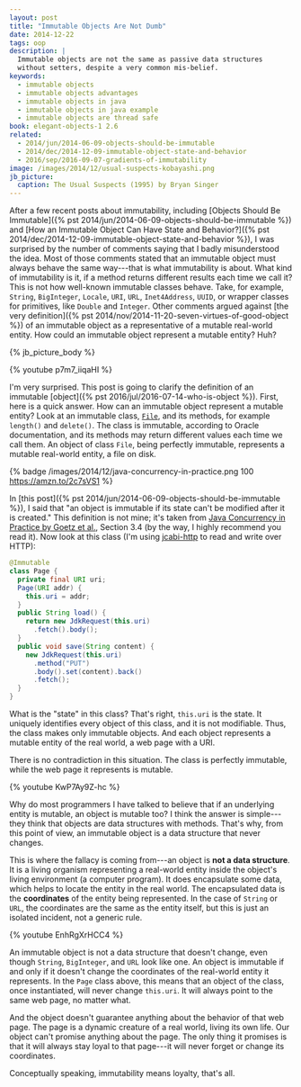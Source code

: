 ```yaml
---
layout: post
title: "Immutable Objects Are Not Dumb"
date: 2014-12-22
tags: oop
description: |
  Immutable objects are not the same as passive data structures
  without setters, despite a very common mis-belief.
keywords:
  - immutable objects
  - immutable objects advantages
  - immutable objects in java
  - immutable objects in java example
  - immutable objects are thread safe
book: elegant-objects-1 2.6
related:
  - 2014/jun/2014-06-09-objects-should-be-immutable
  - 2014/dec/2014-12-09-immutable-object-state-and-behavior
  - 2016/sep/2016-09-07-gradients-of-immutability
image: /images/2014/12/usual-suspects-kobayashi.png
jb_picture:
  caption: The Usual Suspects (1995) by Bryan Singer
---
```


After a few recent posts about immutability, including
[Objects Should Be Immutable]({% pst 2014/jun/2014-06-09-objects-should-be-immutable %}) and
[How an Immutable Object Can Have State and Behavior?]({% pst 2014/dec/2014-12-09-immutable-object-state-and-behavior %}),
I was surprised by the number of comments saying that I badly misunderstood
the idea. Most of those comments stated that an immutable object must always behave
the same way---that is what immutability is about. What kind of immutability
is it, if a method returns different results each time we call it?
This is not how well-known immutable classes behave. Take, for example, `String`, `BigInteger`,
`Locale`, `URI`, `URL`, `Inet4Address`, `UUID`, or wrapper classes for primitives, like `Double` and
`Integer`. Other comments argued against
[the very definition]({% pst 2014/nov/2014-11-20-seven-virtues-of-good-object %})
of an immutable object as a representative of a mutable real-world entity. How
could an immutable object represent a mutable entity? Huh?

<!--more-->

{% jb_picture_body %}

{% youtube p7m7_iiqaHI %}

I'm very surprised. This post is going to clarify the definition of an immutable
[object]({% pst 2016/jul/2016-07-14-who-is-object %}).
First, here is a quick answer. How can an immutable object represent a mutable entity?
Look at an immutable class,
[`File`](http://docs.oracle.com/javase/7/docs/api/java/io/File.html),
and its methods, for example `length()` and `delete()`. The class is immutable, according
to Oracle documentation, and its methods may return different values each time
we call them. An object of class `File`, being perfectly immutable,
represents a mutable real-world entity, a file on disk.

{% badge /images/2014/12/java-concurrency-in-practice.png 100 https://amzn.to/2c7sVS1 %}

In [this post]({% pst 2014/jun/2014-06-09-objects-should-be-immutable %}), I said
that "an object is immutable if its state can't be modified after it is created."
This definition is not mine; it's taken from
[Java Concurrency in Practice by Goetz et al.](https://amzn.to/2c7sVS1), Section 3.4
(by the way, I highly recommend you read it). Now look at this class
(I'm using [jcabi-http](http://http.jcabi.com) to read and write over HTTP):

```java
@Immutable
class Page {
  private final URI uri;
  Page(URI addr) {
    this.uri = addr;
  }
  public String load() {
    return new JdkRequest(this.uri)
      .fetch().body();
  }
  public void save(String content) {
    new JdkRequest(this.uri)
      .method("PUT")
      .body().set(content).back()
      .fetch();
  }
}
```

What is the "state" in this class? That's right, `this.uri` is the state. It
uniquely identifies every object of this class, and it is not modifiable. Thus,
the class makes only immutable objects. And each object represents a
mutable entity of the real world, a web page with a URI.

There is no contradiction in this situation. The class is perfectly immutable,
while the web page it represents is mutable.

{% youtube KwP7Ay9Z-hc %}

Why do most programmers I have talked to believe that
if an underlying entity is mutable, an object is mutable too? I think the
answer is simple---they think that objects are
data structures with methods. That's why, from this point of view,
an immutable object is a data structure that never changes.

This is where the fallacy is coming from---an object is
**not a data structure**. It is a living organism representing
a real-world entity inside the object's living environment (a computer program).
It does encapsulate some data, which helps to locate the entity in the real world. The encapsulated
data is the **coordinates** of the entity being represented. In the case
of `String` or `URL`, the coordinates are the same as the
entity itself, but this is just an isolated incident, not a generic rule.

{% youtube EnhRgXrHCC4 %}

An immutable object is not a data structure that doesn't change, even
though `String`, `BigInteger`, and `URL` look like one. An object is immutable
if and only if it doesn't change the coordinates of the real-world entity
it represents. In the `Page` class above, this means that an object of
the class, once instantiated, will never change `this.uri`. It will
always point to the same web page, no matter what.

And the object doesn't guarantee anything about the behavior of that web page. The page
is a dynamic creature of a real world, living its own life. Our object
can't promise anything about the page. The only thing it promises is that
it will always stay loyal to that page---it will never forget or change
its coordinates.

Conceptually speaking, immutability means loyalty, that's all.
